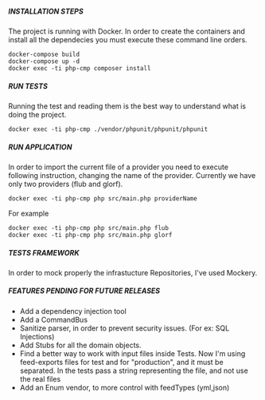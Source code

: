 ##### INSTALLATION STEPS

The project is running with Docker. In order to create the containers and install all the dependecies you must execute these command line orders.

```
docker-compose build
docker-compose up -d
docker exec -ti php-cmp composer install
```

##### RUN TESTS

Running the test and reading them is the best way to understand what is doing the project.

```
docker exec -ti php-cmp ./vendor/phpunit/phpunit/phpunit
```

##### RUN APPLICATION

In order to import the current file of a provider you need to execute following instruction, changing the name of the provider. Currently we have only two providers (flub and glorf).

```
docker exec -ti php-cmp php src/main.php providerName
```

For example
```
docker exec -ti php-cmp php src/main.php flub
docker exec -ti php-cmp php src/main.php glorf
```

##### TESTS FRAMEWORK

In order to mock properly the infrastucture Repositories, I've used Mockery.

##### FEATURES PENDING FOR FUTURE RELEASES

- Add a dependency injection tool
- Add a CommandBus
- Sanitize parser, in order to prevent security issues. (For ex: SQL Injections)
- Add Stubs for all the domain objects.
- Find a better way to work with input files inside Tests. Now I'm using feed-exports files for test and for "production", and it must be separated. In the tests pass a string representing the file, and not use the real files
- Add an Enum vendor, to more control with feedTypes (yml,json)
